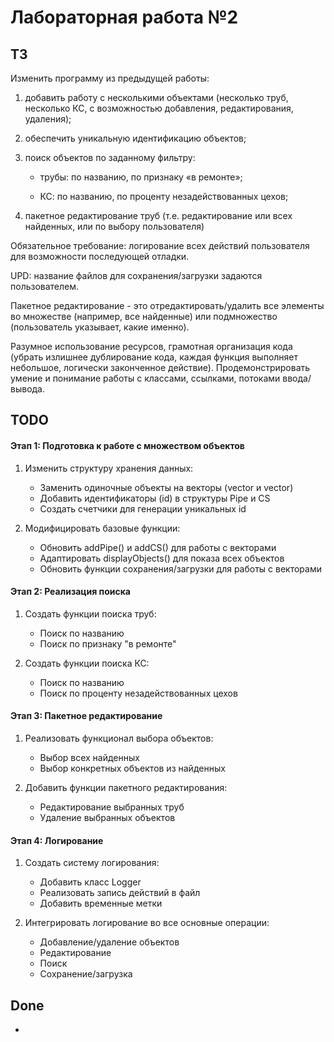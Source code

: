 # Лабораторная работа №2

## ТЗ
Изменить программу из предыдущей работы:

1. добавить работу с несколькими объектами (несколько труб, несколько КС, с возможностью добавления, редактирования, удаления);

2. обеспечить уникальную идентификацию объектов;

3. поиск объектов по заданному фильтру:

    - трубы: по названию, по признаку «в ремонте»;

    - КС: по названию, по проценту незадействованных цехов;

4. пакетное редактирование труб (т.е. редактирование или всех найденных, или по выбору пользователя)

Обязательное требование: логирование всех действий пользователя для возможности последующей отладки. 

UPD: название файлов для сохранения/загрузки задаются пользователем.

Пакетное редактирование - это отредактировать/удалить все элементы во множестве (например, все найденные) или подмножество (пользователь указывает, какие именно).

Разумное использование ресурсов, грамотная организация кода (убрать излишнее дублирование кода, каждая функция выполняет небольшое, логически законченное действие). Продемонстрировать умение и понимание работы с классами, ссылками, потоками ввода/вывода.

## TODO
#### Этап 1: Подготовка к работе с множеством объектов

1. Изменить структуру хранения данных:
    - Заменить одиночные объекты на векторы (vector<Pipe> и vector<CS>)
    - Добавить идентификаторы (id) в структуры Pipe и CS
    - Создать счетчики для генерации уникальных id

2. Модифицировать базовые функции:
    - Обновить addPipe() и addCS() для работы с векторами
    - Адаптировать displayObjects() для показа всех объектов
    - Обновить функции сохранения/загрузки для работы с векторами

#### Этап 2: Реализация поиска

1. Создать функции поиска труб:
    - Поиск по названию
    - Поиск по признаку "в ремонте"

2. Создать функции поиска КС:
    - Поиск по названию
    - Поиск по проценту незадействованных цехов

#### Этап 3: Пакетное редактирование

1. Реализовать функционал выбора объектов:
    - Выбор всех найденных
    - Выбор конкретных объектов из найденных

2. Добавить функции пакетного редактирования:
    - Редактирование выбранных труб
    - Удаление выбранных объектов

#### Этап 4: Логирование

1. Создать систему логирования:
    - Добавить класс Logger
    - Реализовать запись действий в файл
    - Добавить временные метки

2. Интегрировать логирование во все основные операции:
    - Добавление/удаление объектов
    - Редактирование
    - Поиск
    - Сохранение/загрузка

## Done
-
